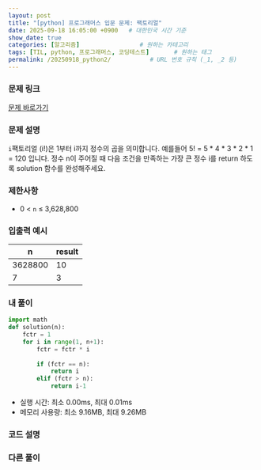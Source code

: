 ```yaml
---
layout: post
title: "[python] 프로그래머스 입문 문제: 팩토리얼"
date: 2025-09-18 16:05:00 +0900   # 대한민국 시간 기준
show_date: true 
categories: [알고리즘]                 # 원하는 카테고리
tags: [TIL, python, 프로그래머스, 코딩테스트]       # 원하는 태그
permalink: /20250918_python2/           # URL 번호 규칙 (_1, _2 등)
---
```


### 문제 링크

[문제 바로가기](https://school.programmers.co.kr/learn/courses/30/lessons/120848)

### 문제 설명

`i`팩토리얼 (i!)은 1부터 i까지 정수의 곱을 의미합니다. 예를들어 5! = 5 * 4 * 3 * 2 * 1 = 120 입니다. 정수 n이 주어질 때 다음 조건을 만족하는 가장 큰 정수 i를 return 하도록 solution 함수를 완성해주세요.



### 제한사항

- 0 < `n` ≤ 3,628,800



### 입출력 예시

| n | result |
| --- | --- | 
| 3628800 | 10 |
| 7 | 3 |


### 내 풀이

```python
import math
def solution(n):
    fctr = 1
    for i in range(1, n+1):
        fctr = fctr * i
        
        if (fctr == n):
            return i
        elif (fctr > n):
            return i-1
```

- 실행 시간: 최소 0.00ms, 최대 0.01ms
- 메모리 사용량: 최소 9.16MB, 최대 9.26MB



### 코드 설명




### 다른 풀이